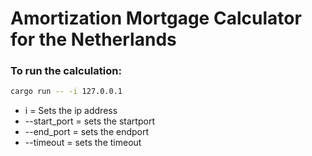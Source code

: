 # Amortization Mortgage Calculator for the Netherlands

### To run the calculation:

```bash
cargo run -- -i 127.0.0.1
```



- i = Sets the ip address
- --start_port = sets the startport
- --end_port = sets the endport
- --timeout = sets the timeout


